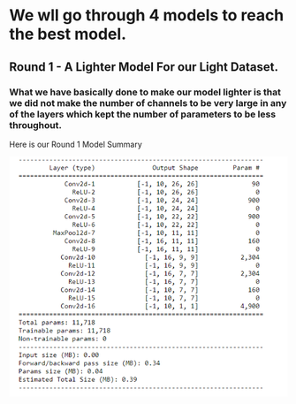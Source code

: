 # We wll go through 4 models to reach the best model.

## Round 1 - A Lighter Model For our Light Dataset.

### What we have basically done to make our model lighter is that we did not make the number of channels to be very large in any of the layers which kept the number of parameters to be less throughout.

Here is our Round 1 Model Summary 

![Model Summary Round 1](https://github.com/rashutyagi/Deep_Vision/blob/master/Session%205/Model%20Summary_R1.PNG)



